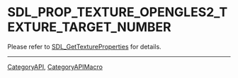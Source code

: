 # SDL_PROP_TEXTURE_OPENGLES2_TEXTURE_TARGET_NUMBER

Please refer to [SDL_GetTextureProperties](SDL_GetTextureProperties) for details.

----
[CategoryAPI](CategoryAPI), [CategoryAPIMacro](CategoryAPIMacro)

